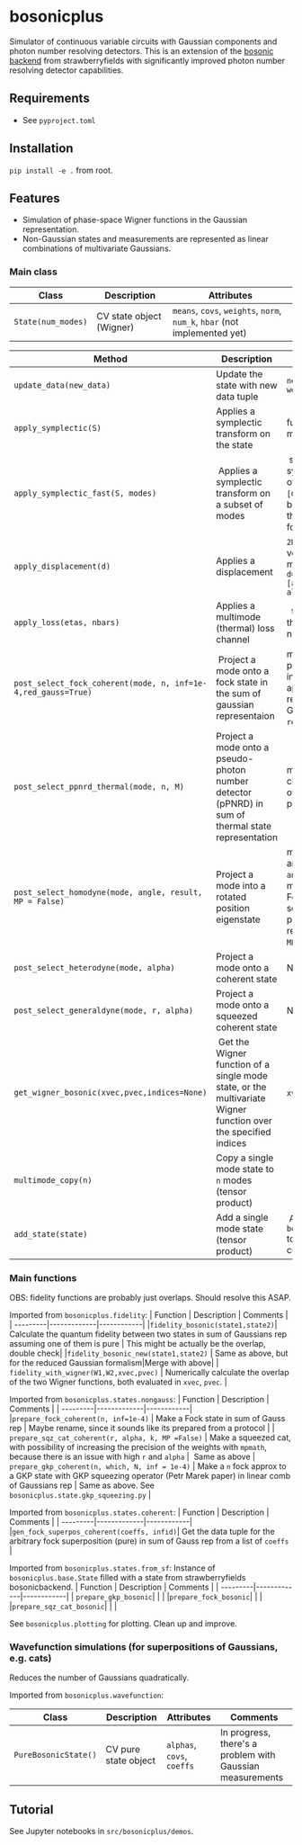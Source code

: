 # bosonicplus

Simulator of continuous variable circuits with Gaussian components and photon number resolving detectors. This is an extension of the [bosonic backend](https://strawberryfields.ai/photonics/demos/run_intro_bosonic.html) from strawberryfields with significantly improved photon number resolving detector capabilities.

## Requirements
- See `pyproject.toml`

## Installation
`pip install -e .` from root.

## Features
- Simulation of phase-space Wigner functions in the Gaussian representation.
- Non-Gaussian states and measurements are represented as linear combinations of multivariate Gaussians.

### Main class

| Class | Description | Attributes |
| ---------|-------------|------------|
| `State(num_modes)` | CV state object (Wigner)  | `means`, `covs`, `weights`, `norm`, `num_k`, `hbar` (not implemented yet) |


| Method | Description | Parameters |
| ---------|-------------|------------|
| `update_data(new_data)` | Update the state with new data tuple | `new_data=[means, covs, weights]`  |
| `apply_symplectic(S)`| Applies a symplectic transform on the state | full `2Nx2N` symplectic matrix `S`|
| `apply_symplectic_fast(S, modes)` | Applies a symplectic transform on a subset of modes | smaller `2x2` or `4x4` symplectic matrix `S`, list of modes e.g. `modes=[0,1]` for a beamsplitter. Faster than doing the above for large systems. |
|`apply_displacement(d)`| Applies a displacement | `2Nx1` displacement vector, e.g. for a single mode `d=np.sqrt(2*hbar)*[alpha.real, alpha.imag]` |
| `apply_loss(etas, nbars)` | Applies a multimode (thermal) loss channel |  transmissivities `etas`, thermal occupation numbers `nbars` |
| `post_select_fock_coherent(mode, n, inf=1e-4,red_gauss=True)` | Project a mode onto a fock state in the sum of gaussian representaion | mode number `mode`, photon number `n`, infidelity of the approximation `inf`, reduce the number of Gaussians with `red_gauss`. |
| `post_select_ppnrd_thermal(mode, n, M)` | Project a mode onto a pseudo-photon number detector (pPNRD) in sum of thermal state representation | mode number `mode`, click number `n`, number of on/off detectors in pPNRD `M` | 
| `post_select_homodyne(mode, angle, result, MP = False)` | Project a mode into a rotated position eigenstate | mode number `mode`, angle of quadrature `angle`, result of measurement `result`. For breeding of squeezed cats, higher precision may be required, so we can set `MP=True` to use `mpmath`|  
| `post_select_heterodyne(mode, alpha)` | Project a mode onto a coherent state | Not implemented| 
| `post_select_generaldyne(mode, r, alpha)`| Project a mode onto a squeezed coherent state | Not implemented |
|`get_wigner_bosonic(xvec,pvec,indices=None)`| Get the Wigner function of a single mode state, or the multivariate Wigner function over the specified indices | `xvec`, `pvec` |
| `multimode_copy(n)` | Copy a single mode state to `n` modes (tensor product) | |
|`add_state(state)` | Add a single mode state (tensor product) | Another instance of `bosonicplus.base.State` to add to the the current state | 

### Main functions

OBS: fidelity functions are probably just overlaps. Should resolve this ASAP. 

Imported from `bosonicplus.fidelity`:
| Function | Description | Comments |
| ---------|-------------|------------|
|`fidelity_bosonic(state1,state2)`| Calculate the quantum fidelity between two states in sum of Gaussians rep assuming one of them is pure | This might be actually be the overlap, double check|
|`fidelity_bosonic_new(state1,state2)` | Same as above, but for the reduced Gaussian formalism|Merge with above|
| `fidelity_with_wigner(W1,W2,xvec,pvec)` | Numerically calculate the overlap of the two Wigner functions, both evaluated in `xvec`, `pvec`. | 

Imported from `bosonicplus.states.nongauss`:
| Function | Description | Comments |
| ---------|-------------|------------|
|`prepare_fock_coherent(n, inf=1e-4)` | Make a Fock state in sum of Gauss rep | Maybe rename, since it sounds like its prepared from a protocol |
| `prepare_sqz_cat_coherent(r, alpha, k, MP =False)` | Make a squeezed cat, with possibility of increasing the precision of the weights with `mpmath`, because there is an issue with high `r` and `alpha` |  Same as above
| `prepare_gkp_coherent(n, which, N, inf = 1e-4)` | Make a `n` fock approx to a GKP state with GKP squeezing operator (Petr Marek paper) in linear comb of Gaussians rep | Same as above. See `bosonicplus.state.gkp_squeezing.py` |


Imported from `bosonicplus.states.coherent`:
| Function | Description | Comments |
| ---------|-------------|------------|
|`gen_fock_superpos_coherent(coeffs, infid)`| Get the data tuple for the arbitrary fock superposition (pure) in sum of Gauss rep from a list of `coeffs` | 

Imported from `bosonicplus.states.from_sf`: Instance of `bosonicplus.base.State` filled with a state from strawberryfields bosonicbackend.
| Function | Description | Comments |
| ---------|-------------|------------|
| `prepare_gkp_bosonic`| | |
|`prepare_fock_bosonic`| | |
|`prepare_sqz_cat_bosonic`| | | 

See `bosonicplus.plotting` for plotting. Clean up and improve. 

### Wavefunction simulations (for superpositions of Gaussians, e.g. cats)
Reduces the number of Gaussians quadratically.

Imported from `bosonicplus.wavefunction`:

| Class | Description | Attributes | Comments |
| ---------|-------------|------------|----------|
| `PureBosonicState()` | CV pure state object  | `alphas`, `covs`, `coeffs` | In progress, there's a problem with Gaussian measurements | 




## Tutorial
See Jupyter notebooks in `src/bosonicplus/demos`.

